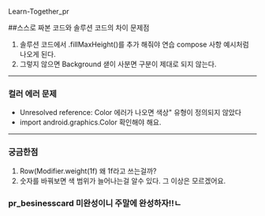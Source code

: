 Learn-Together_pr

##스스로 짜본 코드와 솔루션 코드의 차이 문제점

1. 솔루션 코드에서 .fillMaxHeight()를 추가 해줘야 연습 compose 사항 예시처럼 나오게 된다.
2. 그렇지 않으면 Background 샏이 사분면 구분이 제대로 되지 않는다.

---
### 컬러 에러 문제
- Unresolved reference: Color 에러가 나오면 색상" 유형이 정의되지 않았다
- import android.graphics.Color 확인해야 해요.
-----
### 궁금한점
1. Row(Modifier.weight(1f) 왜 1f라고 쓰는걸까?
2. 숫자를 바꿔보면 색 범위가 늘어나는걸 알수 있다. 그 이상은 모르겠어요.

### pr_besinesscard 미완성이니 주말에 완성하자!!ㄴ
